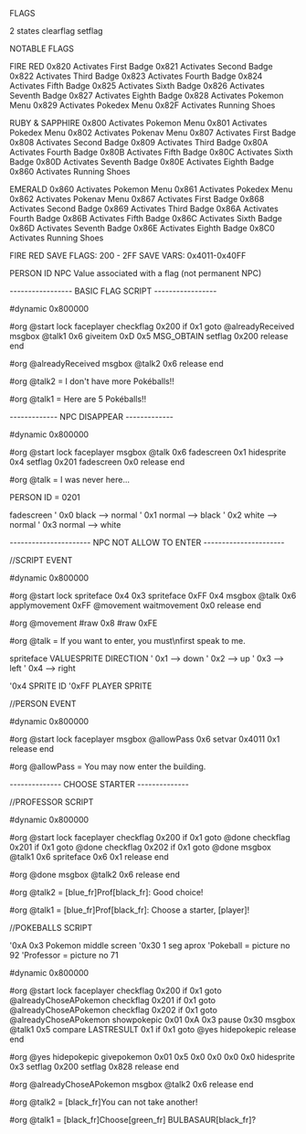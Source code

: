 FLAGS

2 states
clearflag
setflag

NOTABLE FLAGS

FIRE RED
0x820	Activates First Badge
0x821	Activates Second Badge
0x822	Activates Third Badge
0x823	Activates Fourth Badge
0x824	Activates Fifth Badge
0x825	Activates Sixth Badge
0x826	Activates Seventh Badge
0x827	Activates Eighth Badge
0x828	Activates Pokemon Menu
0x829	Activates Pokedex Menu
0x82F	Activates Running Shoes

RUBY & SAPPHIRE
0x800	Activates Pokemon Menu
0x801	Activates Pokedex Menu
0x802	Activates Pokenav Menu
0x807	Activates First Badge
0x808	Activates Second Badge
0x809	Activates Third Badge
0x80A	Activates Fourth Badge
0x80B	Activates Fifth Badge
0x80C	Activates Sixth Badge
0x80D	Activates Seventh Badge
0x80E	Activates Eighth Badge
0x860	Activates Running Shoes

EMERALD
0x860	Activates Pokemon Menu
0x861	Activates Pokedex Menu
0x862	Activates Pokenav Menu
0x867	Activates First Badge
0x868	Activates Second Badge
0x869	Activates Third Badge
0x86A	Activates Fourth Badge
0x86B	Activates Fifth Badge
0x86C	Activates Sixth Badge
0x86D	Activates Seventh Badge
0x86E	Activates Eighth Badge
0x8C0	Activates Running Shoes


FIRE RED
SAVE FLAGS: 200 - 2FF
SAVE VARS: 0x4011-0x40FF

PERSON ID
NPC Value associated with a flag (not permanent NPC)

*-----------------*
 BASIC FLAG SCRIPT
*-----------------*

#dynamic 0x800000

#org @start
lock
faceplayer
checkflag 0x200
if 0x1 goto @alreadyReceived
msgbox @talk1 0x6
giveitem 0xD 0x5 MSG_OBTAIN
setflag 0x200
release
end

#org @alreadyReceived
msgbox @talk2 0x6
release
end

#org @talk2
= I don't have more Pokéballs!!

#org @talk1
= Here are 5 Pokéballs!!

*-------------*
 NPC DISAPPEAR
*-------------*

#dynamic 0x800000

#org @start
lock
faceplayer
msgbox @talk 0x6
fadescreen 0x1
hidesprite 0x4
setflag 0x201
fadescreen 0x0
release
end

#org @talk
= I was never here...

PERSON ID = 0201

fadescreen
' 0x0 black  --> normal
' 0x1 normal --> black
' 0x2 white  --> normal
' 0x3 normal --> white

*----------------------*
 NPC NOT ALLOW TO ENTER
*----------------------*

//SCRIPT EVENT

#dynamic 0x800000

#org @start
lock
spriteface 0x4 0x3
spriteface 0xFF 0x4
msgbox @talk 0x6
applymovement 0xFF @movement
waitmovement 0x0
release
end

#org @movement
#raw 0x8
#raw 0xFE

#org @talk
= If you want to enter, you must\nfirst speak to me.

spriteface VALUESPRITE DIRECTION
' 0x1 --> down
' 0x2 --> up
' 0x3 --> left
' 0x4 --> right

'0x4 SPRITE ID
'0xFF PLAYER SPRITE

//PERSON EVENT

#dynamic 0x800000

#org @start
lock
faceplayer
msgbox @allowPass 0x6
setvar 0x4011 0x1
release
end

#org @allowPass
= You may now enter the building.

*--------------*
 CHOOSE STARTER
*--------------*

//PROFESSOR SCRIPT

#dynamic 0x800000

#org @start
lock
faceplayer
checkflag 0x200
if 0x1 goto @done
checkflag 0x201
if 0x1 goto @done
checkflag 0x202
if 0x1 goto @done
msgbox @talk1 0x6
spriteface 0x6 0x1
release
end

#org @done
msgbox @talk2 0x6
release
end

#org @talk2
= [blue_fr]Prof[black_fr]: Good choice!

#org @talk1
= [blue_fr]Prof[black_fr]: Choose a starter, [player]!


//POKEBALLS SCRIPT

'0xA 0x3 Pokemon middle screen
'0x30 1 seg aprox
'Pokeball  = picture no 92
'Professor = picture no 71

#dynamic 0x800000

#org @start
lock
faceplayer
checkflag 0x200
if 0x1 goto @alreadyChoseAPokemon
checkflag 0x201
if 0x1 goto @alreadyChoseAPokemon
checkflag 0x202
if 0x1 goto @alreadyChoseAPokemon
showpokepic 0x01 0xA 0x3
pause 0x30
msgbox @talk1 0x5
compare LASTRESULT 0x1
if 0x1 goto @yes
hidepokepic
release
end

#org @yes
hidepokepic
givepokemon 0x01 0x5 0x0 0x0 0x0 0x0
hidesprite 0x3
setflag 0x200
setflag 0x828
release
end

#org @alreadyChoseAPokemon
msgbox @talk2 0x6
release
end

#org @talk2
= [black_fr]You can not take another!

#org @talk1
= [black_fr]Choose[green_fr] BULBASAUR[black_fr]?
